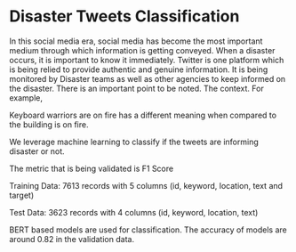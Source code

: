 # Disaster Tweets Classification

In this social media era, social media has become the most important medium through which information is getting conveyed. When a disaster occurs, it is important to know it immediately. Twitter is one platform which is being relied to provide authentic and genuine information. It is being monitored by Disaster teams as well as other agencies to keep informed on the disaster. There is an important point to be noted. The context. For example,

Keyboard warriors are on fire has a different meaning when compared to the building is on fire.

We leverage machine learning to classify if the tweets are informing disaster or not.

The metric that is being validated is F1 Score

Training Data: 7613 records with 5 columns (id, keyword, location, text and target)

Test Data: 3623 records with 4 columns (id, keyword, location, text)

BERT based models are used for classification. The accuracy of models are around 0.82 in the validation data. 
